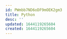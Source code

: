 ```yaml
---
id: PWmbb7ND6oDF9mOEK2gm3
title: Python
desc: ''
updated: 1644119265604
created: 1644119265604
---
```


